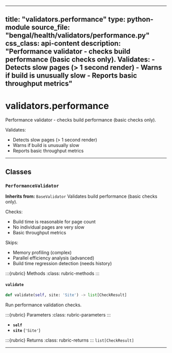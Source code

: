 
---
title: "validators.performance"
type: python-module
source_file: "bengal/health/validators/performance.py"
css_class: api-content
description: "Performance validator - checks build performance (basic checks only).  Validates: - Detects slow pages (> 1 second render) - Warns if build is unusually slow - Reports basic throughput metrics"
---

# validators.performance

Performance validator - checks build performance (basic checks only).

Validates:
- Detects slow pages (> 1 second render)
- Warns if build is unusually slow
- Reports basic throughput metrics

---

## Classes

### `PerformanceValidator`

**Inherits from:** `BaseValidator`
Validates build performance (basic checks only).

Checks:
- Build time is reasonable for page count
- No individual pages are very slow
- Basic throughput metrics

Skips:
- Memory profiling (complex)
- Parallel efficiency analysis (advanced)
- Build time regression detection (needs history)




:::{rubric} Methods
:class: rubric-methods
:::
#### `validate`
```python
def validate(self, site: 'Site') -> list[CheckResult]
```

Run performance validation checks.



:::{rubric} Parameters
:class: rubric-parameters
:::
- **`self`**
- **`site`** (`'Site'`)

:::{rubric} Returns
:class: rubric-returns
:::
`list[CheckResult]`




---
